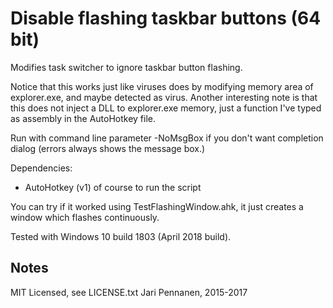 
Disable flashing taskbar buttons (64 bit)
=========================================

Modifies task switcher to ignore taskbar button flashing.

Notice that this works just like viruses does by modifying memory area of explorer.exe, and maybe detected as virus. Another interesting note is that this does not inject a DLL to explorer.exe memory, just a function I've typed as assembly in the AutoHotkey file.

Run with command line parameter -NoMsgBox if you don't want completion dialog (errors always shows the message box.)

Dependencies:

* AutoHotkey (v1) of course to run the script

You can try if it worked using TestFlashingWindow.ahk, it just creates a window which flashes continuously.

Tested with Windows 10 build 1803 (April 2018 build).

Notes
---------

MIT Licensed, see LICENSE.txt
Jari Pennanen, 2015-2017